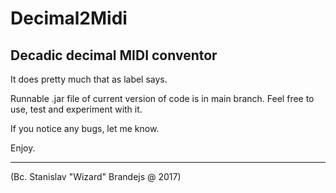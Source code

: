 # Decimal2Midi
Decadic decimal MIDI conventor
----------------------------------------


It does pretty much that as label says.  

Runnable .jar file of current version of code is in main branch. Feel free to use, test and experiment with it. 

If you notice any bugs, let me know.


Enjoy.


----------------------------------------
(Bc. Stanislav "Wizard" Brandejs @ 2017)
